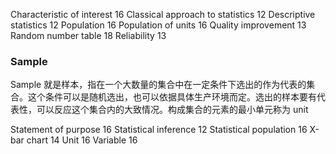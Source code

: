 Characteristic of interest 16 
Classical approach to statistics 12 
Descriptive statistics 12 
Population 16 
Population of units 16
Quality improvement 13 
Random number table 18 
Reliability 13 
### Sample
Sample 就是样本，指在一个大数量的集合中在一定条件下选出的作为代表的集合。这个条件可以是随机选出，也可以依据具体生产环境而定。选出的样本要有代表性，可以反应这个集合内的大致情况。构成集合的元素的最小单元称为 unit

Statement of purpose 16
Statistical inference 12 
Statistical population 16 
X-bar chart 14 
Unit 16
Variable 16